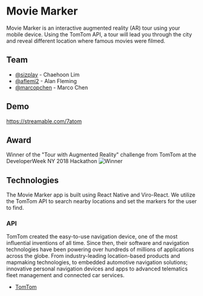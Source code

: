 # Movie Marker

Movie Marker is an interactive augmented reality (AR) tour using your mobile device. Using the TomTom API, a tour will lead you through the city and reveal different location where famous movies were filmed.

## Team

- [@sizplay](https://github.com/sizplay) - Chaehoon Lim
- [@aflemi2](http://www.github.com/aflemi2) - Alan Fleming
- [@marcopchen](http://www.github.com/marcopchen) - Marco Chen

## Demo
https://streamable.com/7atom

## Award
Winner of the "Tour with Augmented Reality" challenge from TomTom at the DeveloperWeek NY 2018 Hackathon
![Winner](https://i.imgur.com/QO8wyp0.jpg "Winner")

## Technologies

The Movie Marker app is built using React Native and Viro-React. We utilize the TomTom API to search nearby locations and set the markers for the user to find.

### API

TomTom created the easy-to-use navigation device, one of the most influential inventions of all time. Since then, their software and navigation technologies have been powering over hundreds of millions of applications across the globe. From industry-leading location-based products and mapmaking technologies, to embedded automotive navigation solutions; innovative personal navigation devices and apps to advanced telematics fleet management and connected car services.
- [TomTom](https://developer.tomtom.com/)
